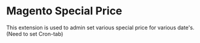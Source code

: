# Magento Special Price
This extension is used to admin set various special price for various date's.(Need to set Cron-tab)

